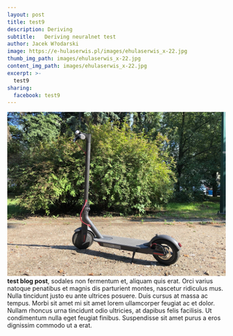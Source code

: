```yaml
---
layout: post
title: test9
description: Deriving
subtitle:   Deriving neuralnet test
author: Jacek W?odarski
image: https://e-hulaserwis.pl/images/ehulaserwis_x-22.jpg
thumb_img_path: images/ehulaserwis_x-22.jpg
content_img_path: images/ehulaserwis_x-22.jpg
excerpt: >-
  test9
sharing:
  facebook: test9
---
```

![zdjęcie 24](/images/ehulaserwis_x-24.jpg "image 24")
**test blog post**, sodales non fermentum et, aliquam quis erat. Orci varius natoque penatibus et magnis dis parturient montes, nascetur ridiculus mus. Nulla tincidunt justo eu ante ultrices posuere. Duis cursus at massa ac tempus. Morbi sit amet mi sit amet lorem ullamcorper feugiat ac et dolor. Nullam rhoncus urna tincidunt odio ultricies, at dapibus felis facilisis. Ut condimentum nulla eget feugiat finibus. Suspendisse sit amet purus a eros dignissim commodo ut a erat.

